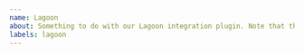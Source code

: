 ```yaml
---
name: Lagoon  
about: Something to do with our Lagoon integration plugin. Note that this issue will get transferred over to `lando/lagoon`
labels: lagoon
---
```

